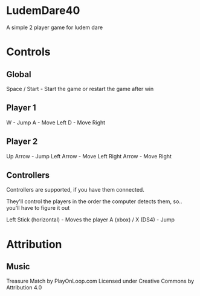 # LudemDare40
A simple 2 player game for ludem dare

# Controls

## Global
Space / Start - Start the game or restart the game after win

## Player 1
W - Jump
A - Move Left
D - Move Right

## Player 2
Up Arrow - Jump
Left Arrow - Move Left
Right Arrow - Move Right

## Controllers
Controllers are supported, if you have them connected.

They'll control the players in the order the computer detects them, so.. you'll have to figure it out

Left Stick (horizontal) - Moves the player
A (xbox) / X (DS4) - Jump

# Attribution

## Music
Treasure Match by PlayOnLoop.com
Licensed under Creative Commons by Attribution 4.0
